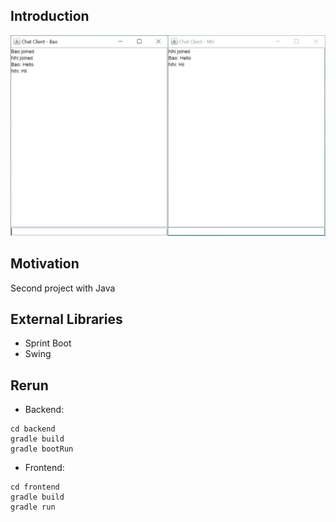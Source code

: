 ## Introduction

![alt text](demo/demo.PNG)

## Motivation
Second project with Java

## External Libraries
- Sprint Boot
- Swing

## Rerun
- Backend:
```
cd backend
gradle build
gradle bootRun
```

- Frontend:
```
cd frontend
gradle build
gradle run
```